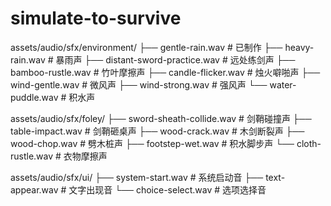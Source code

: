# simulate-to-survive

assets/audio/sfx/environment/
├── gentle-rain.wav          # 已制作
├── heavy-rain.wav           # 暴雨声
├── distant-sword-practice.wav # 远处练剑声
├── bamboo-rustle.wav        # 竹叶摩擦声
├── candle-flicker.wav       # 烛火噼啪声
├── wind-gentle.wav          # 微风声
├── wind-strong.wav          # 强风声
└── water-puddle.wav         # 积水声

assets/audio/sfx/foley/
├── sword-sheath-collide.wav # 剑鞘碰撞声
├── table-impact.wav         # 剑鞘砸桌声
├── wood-crack.wav           # 木剑断裂声
├── wood-chop.wav            # 劈木桩声
├── footstep-wet.wav         # 积水脚步声
└── cloth-rustle.wav         # 衣物摩擦声

assets/audio/sfx/ui/
├── system-start.wav         # 系统启动音
├── text-appear.wav          # 文字出现音
└── choice-select.wav        # 选项选择音